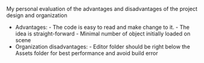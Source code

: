 My personal evaluation of the advantages and disadvantages of the project design and organization
* Advantages:
      - The code is easy to read and make change to it.
      - The idea is straight-forward
      - Minimal number of object initially loaded on scene
* Organization disadvantages:
      - Editor folder should be right below the Assets folder for best performance and avoid build error
